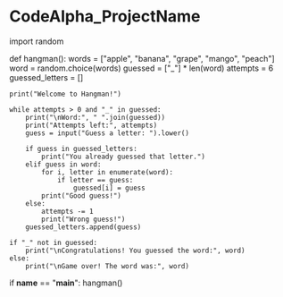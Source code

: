 # CodeAlpha_ProjectName

import random

def hangman():
    words = ["apple", "banana", "grape", "mango", "peach"]
    word = random.choice(words)
    guessed = ["_"] * len(word)
    attempts = 6
    guessed_letters = []

    print("Welcome to Hangman!")

    while attempts > 0 and "_" in guessed:
        print("\nWord:", " ".join(guessed))
        print("Attempts left:", attempts)
        guess = input("Guess a letter: ").lower()

        if guess in guessed_letters:
            print("You already guessed that letter.")
        elif guess in word:
            for i, letter in enumerate(word):
                if letter == guess:
                    guessed[i] = guess
            print("Good guess!")
        else:
            attempts -= 1
            print("Wrong guess!")
        guessed_letters.append(guess)

    if "_" not in guessed:
        print("\nCongratulations! You guessed the word:", word)
    else:
        print("\nGame over! The word was:", word)

if __name__ == "__main__":
    hangman()